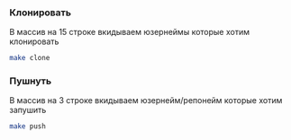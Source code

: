 ### Клонировать

В массив на 15 строке вкидываем юзернеймы которые хотим клонировать

```bash
make clone
```

### Пушнуть

В массив на 3 строке вкидываем юзернейм/репонейм которые хотим запушить

```bash
make push
```